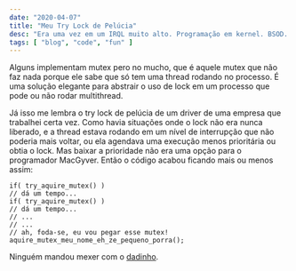 ```yaml
---
date: "2020-04-07"
title: "Meu Try Lock de Pelúcia"
desc: "Era uma vez em um IRQL muito alto. Programação em kernel. BSOD. Windows tela azul. IRQL_NOT_LESS_OR_EQUAL."
tags: [ "blog", "code", "fun" ]
---
```

Alguns implementam mutex pero no mucho, que é aquele mutex que não faz nada porque ele sabe que só tem uma thread rodando no processo. É uma solução elegante para abstrair o uso de lock em um processo que pode ou não rodar multithread.

Já isso me lembra o try lock de pelúcia de um driver de uma empresa que trabalhei certa vez. Como havia situações onde o lock não era nunca liberado, e a thread estava rodando em um nível de interrupção que não poderia mais voltar, ou ela agendava uma execução menos prioritária ou obtia o lock. Mas baixar a prioridade não era uma opção para o programador MacGyver. Então o código acabou ficando mais ou menos assim:

    if( try_aquire_mutex() )
    // dá um tempo...
    if( try_aquire_mutex() )
    // dá um tempo...
    // ...
    // ...
    // ah, foda-se, eu vou pegar esse mutex!
    aquire_mutex_meu_nome_eh_ze_pequeno_porra();

Ninguém mandou mexer com o [dadinho](/cidade-de-deus).

